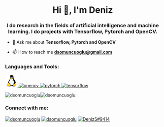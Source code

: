 <h1 align="center">Hi 👋, I'm Deniz</h1>
<h3 align="center">I do research in the fields of artificial intelligence and machine learning. I do projects with Tensorflow, Pytorch and OpenCV.</h3>

- 💬 Ask me about **Tensorflow, Pytorch and OpenCV**

- 📫 How to reach me **dsomuncuoglu@gmail.com**

<h3 align="left">Languages and Tools:</h3>
<p align="left"> <a href="https://www.linux.org/" target="_blank" rel="noreferrer"> <img src="https://raw.githubusercontent.com/devicons/devicon/master/icons/linux/linux-original.svg" alt="linux" width="40" height="40"/> </a> <a href="https://opencv.org/" target="_blank" rel="noreferrer"> <img src="https://www.vectorlogo.zone/logos/opencv/opencv-icon.svg" alt="opencv" width="40" height="40"/> </a> <a href="https://pytorch.org/" target="_blank" rel="noreferrer"> <img src="https://www.vectorlogo.zone/logos/pytorch/pytorch-icon.svg" alt="pytorch" width="40" height="40"/> </a> <a href="https://www.tensorflow.org" target="_blank" rel="noreferrer"> <img src="https://www.vectorlogo.zone/logos/tensorflow/tensorflow-icon.svg" alt="tensorflow" width="40" height="40"/> </a> </p>

<p align="left">
<p><img align="left" src="https://github-readme-stats.vercel.app/api/top-langs?username=dsomuncuoglu&show_icons=true&locale=en&layout=compact" alt="dsomuncuoglu" /></p>

<p>&nbsp;<img align="left" src="https://github-readme-stats.vercel.app/api?username=dsomuncuoglu&show_icons=true&locale=en" alt="dsomuncuoglu" /></p>
</p>

<h3>Connect with me:</h3>

<a href="https://linkedin.com/in/dsomuncuoglu" target="blank"><img align="center" src="https://raw.githubusercontent.com/rahuldkjain/github-profile-readme-generator/master/src/images/icons/Social/linked-in-alt.svg" alt="dsomuncuoglu" height="30" width="40" /></a>
<a href="https://instagram.com/dsomuncuoglu" target="blank"><img align="center" src="https://raw.githubusercontent.com/rahuldkjain/github-profile-readme-generator/master/src/images/icons/Social/instagram.svg" alt="dsomuncuoglu" height="30" width="40" /></a>
<a href="https://discord.gg/DenizS#9414" target="blank"><img align="center" src="https://raw.githubusercontent.com/rahuldkjain/github-profile-readme-generator/master/src/images/icons/Social/discord.svg" alt="DenizS#9414" height="30" width="40" /></a>



